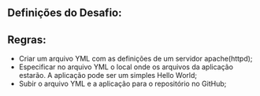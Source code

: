 ## Definições do Desafio:

## Regras:

- Criar um arquivo YML com as definições de um servidor apache(httpd);
- Especificar no arquivo YML o local onde os arquivos da aplicação estarão. A aplicação pode ser um simples Hello World;
- Subir o arquivo YML e a aplicação para o repositório no GitHub; 